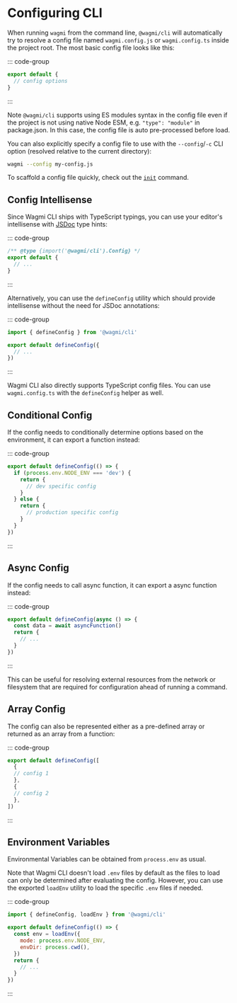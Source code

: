 # Configuring CLI

When running `wagmi` from the command line, `@wagmi/cli` will automatically try to resolve a config file named `wagmi.config.js` or `wagmi.config.ts` inside the project root. The most basic config file looks like this:

::: code-group
```js [wagmi.config.js]
export default {
  // config options
}
```
:::

Note `@wagmi/cli` supports using ES modules syntax in the config file even if the project is not using native Node ESM, e.g. `"type": "module"` in package.json. In this case, the config file is auto pre-processed before load.

You can also explicitly specify a config file to use with the `--config`/`-c` CLI option (resolved relative to the current directory):

```bash
wagmi --config my-config.js
```

To scaffold a config file quickly, check out the [`init`](/cli/api/commands/init) command.

## Config Intellisense

Since Wagmi CLI ships with TypeScript typings, you can use your editor's intellisense with [JSDoc](https://jsdoc.app) type hints:

::: code-group
```js [wagmi.config.js]
/** @type {import('@wagmi/cli').Config} */
export default {
  // ...
}
```
:::

Alternatively, you can use the `defineConfig` utility which should provide intellisense without the need for JSDoc annotations:

::: code-group
```js [wagmi.config.js]
import { defineConfig } from '@wagmi/cli'

export default defineConfig({
  // ...
})
```
:::

Wagmi CLI also directly supports TypeScript config files. You can use `wagmi.config.ts` with the `defineConfig` helper as well.

## Conditional Config

If the config needs to conditionally determine options based on the environment, it can export a function instead:

::: code-group
```js [wagmi.config.js]
export default defineConfig(() => {
  if (process.env.NODE_ENV === 'dev') {
    return {
      // dev specific config
    }
  } else {
    return {
      // production specific config
    }
  }
})
```
:::

## Async Config

If the config needs to call async function, it can export a async function instead:

::: code-group
```js [wagmi.config.js]
export default defineConfig(async () => {
  const data = await asyncFunction()
  return {
    // ...
  }
})
```
:::

This can be useful for resolving external resources from the network or filesystem that are required for configuration ahead of running a command.

## Array Config

The config can also be represented either as a pre-defined array or returned as an array from a function:

::: code-group
```js [wagmi.config.js]
export default defineConfig([
  {
  // config 1
  },
  {
  // config 2
  },
])
```
:::

## Environment Variables

Environmental Variables can be obtained from `process.env` as usual.

Note that Wagmi CLI doesn't load `.env` files by default as the files to load can only be determined after evaluating the config. However, you can use the exported `loadEnv` utility to load the specific `.env` files if needed.

::: code-group
```js [wagmi.config.js]
import { defineConfig, loadEnv } from '@wagmi/cli'

export default defineConfig(() => {
  const env = loadEnv({
    mode: process.env.NODE_ENV,
    envDir: process.cwd(),
  })
  return {
    // ...
  }
})
```
:::